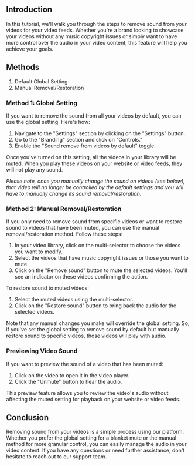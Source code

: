 ## Introduction

In this tutorial, we'll walk you through the steps to remove sound from your videos for your video feeds. Whether you're a brand looking to showcase your videos without any music copyright issues or simply want to have more control over the audio in your video content, this feature will help you achieve your goals.

## Methods

1. Default Global Setting
2. Manual Removal/Restoration

### Method 1: Global Setting

If you want to remove the sound from all your videos by default, you can use the global setting. Here's how:

1. Navigate to the "Settings" section by clicking on the "Settings" button.
2. Go to the "Branding" section and click on "Controls."
3. Enable the "Sound remove from videos by default" toggle.

Once you've turned on this setting, all the videos in your library will be muted. When you play these videos on your website or video feeds, they will not play any sound.

*Please note, once you manually change the sound on videos (see below), that video will no longer be controlled by the default settings and you will have to manually change its sound removal/restoration.*

### Method 2: Manual Removal/Restoration

If you only need to remove sound from specific videos or want to restore sound to videos that have been muted, you can use the manual removal/restoration method. Follow these steps:

1. In your video library, click on the multi-selector to choose the videos you want to modify.
2. Select the videos that have music copyright issues or those you want to mute.
3. Click on the "Remove sound" button to mute the selected videos. You'll see an indicator on these videos confirming the action.

To restore sound to muted videos:

1. Select the muted videos using the multi-selector.
2. Click on the "Restore sound" button to bring back the audio for the selected videos.

Note that any manual changes you make will override the global setting. So, if you've set the global setting to remove sound by default but manually restore sound to specific videos, those videos will play with audio.

### Previewing Video Sound

If you want to preview the sound of a video that has been muted:

1. Click on the video to open it in the video player.
2. Click the "Unmute" button to hear the audio.

This preview feature allows you to review the video's audio without affecting the muted setting for playback on your website or video feeds.

## Conclusion

Removing sound from your videos is a simple process using our platform. Whether you prefer the global setting for a blanket mute or the manual method for more granular control, you can easily manage the audio in your video content. If you have any questions or need further assistance, don't hesitate to reach out to our support team.
